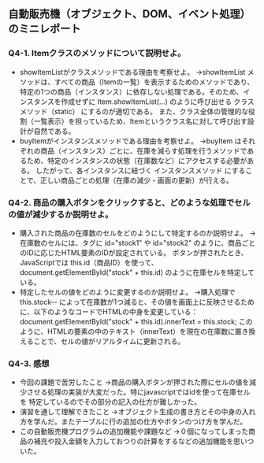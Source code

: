 ## 自動販売機（オブジェクト、DOM、イベント処理）のミニレポート
### Q4-1. Itemクラスのメソッドについて説明せよ。
* showItemListがクラスメソッドである理由を考察せよ。
→showItemList メソッドは、すべての商品（Itemの一覧）を表示するためのメソッドであり、特定の1つの商品（インスタンス）に依存しない処理である。そのため、インスタンスを作成せずに Item.showItemList(...) のように呼び出せる クラスメソッド（static） にするのが適切である。
また、クラス全体の管理的な役割（一覧表示）を担っているため、Itemというクラス名に対して呼び出す設計が自然である。
* buyItemがインスタンスメソッドである理由を考察せよ。
  →buyItem はそれぞれの商品（インスタンス）ごとに、在庫を減らす処理を行うメソッドであるため、特定のインスタンスの状態（在庫数など）にアクセスする必要がある。
したがって、各インスタンスに紐づく インスタンスメソッド にすることで、正しい商品ごとの処理（在庫の減少・画面の更新）が行える。
### Q4-2. 商品の購入ボタンをクリックすると、どのような処理でセルの値が減少するか説明せよ。
* 購入された商品の在庫数のセルをどのようにして特定するのか説明せよ。
→ 在庫数のセルには、<td>タグに id="stock1" や id="stock2" のように、商品ごとのIDに応じたHTML要素のIDが設定されている。
ボタンが押されたとき、JavaScriptでは this.id（商品ID）を使って、document.getElementById("stock" + this.id) のように在庫セルを特定している。
* 特定したセルの値をどのように変更するのか説明せよ。
  →購入処理で this.stock-- によって在庫数が1つ減ると、その値を画面上に反映させるために、以下のようなコードでHTMLの中身を変更している：
document.getElementById("stock" + this.id).innerText = this.stock;
このように、HTMLの要素の中のテキスト（innerText）を現在の在庫数に置き換えることで、セルの値がリアルタイムに更新される。
### Q4-3. 感想
* 今回の課題で苦労したこと
  →商品の購入ボタンが押された際にセルの値を減少させる処理の実装が大変だった。特にjavascriptではidを使って在庫セルを
特定しているのでその部分の記入の仕方が難しかった。
* 演習を通して理解できたこと
  →オブジェクト生成の書き方とその中身の入れ方を学んだ。またテーブルに行の追加の仕方やボタンのつけ方を学んだ。
* この自動販売機プログラムの追加機能や課題など
  →０個になってしまった商品の補充や投入金額を入力しておつりの計算をするなどの追加機能を思いついた。
